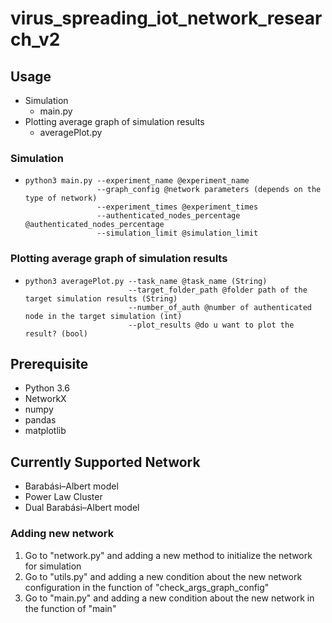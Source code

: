 # virus_spreading_iot_network_research_v2

## Usage 
* Simulation
  * main.py
* Plotting average graph of simulation results 
  * averagePlot.py
    
### Simulation
+     python3 main.py --experiment_name @experiment_name
                      --graph_config @network parameters (depends on the type of network)
                      --experiment_times @experiment_times
                      --authenticated_nodes_percentage @authenticated_nodes_percentage 
                      --simulation_limit @simulation_limit

### Plotting average graph of simulation results 
+     python3 averagePlot.py --task_name @task_name (String)
                             --target_folder_path @folder path of the target simulation results (String) 
                             --number_of_auth @number of authenticated node in the target simulation (int)
                             --plot_results @do u want to plot the result? (bool)


## Prerequisite
* Python 3.6
* NetworkX
* numpy
* pandas
* matplotlib


## Currently Supported Network
* Barabási–Albert model
* Power Law Cluster
* Dual Barabási–Albert model

### Adding new network
1. Go to "network.py" and adding a new method to initialize the network for simulation
2. Go to "utils.py" and adding a new condition about the new network configuration in the function of "check_args_graph_config"
3. Go to "main.py" and adding a new condition about the new network in the function of "main"